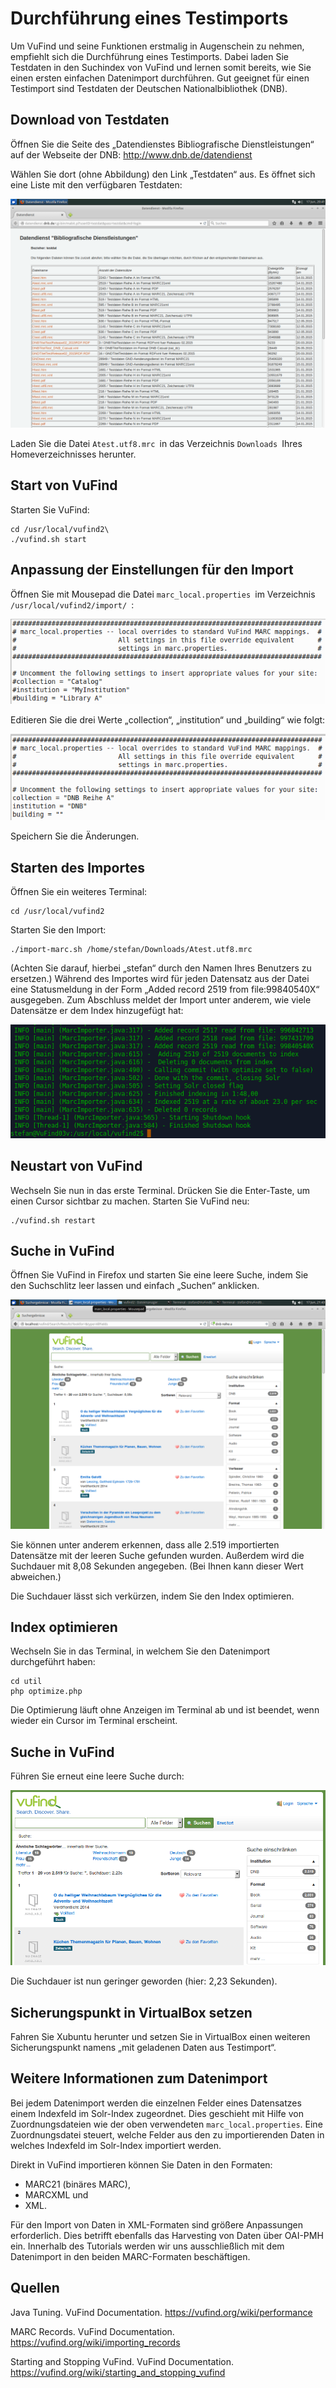 # Durchführung eines Testimports

Um VuFind und seine Funktionen erstmalig in Augenschein zu nehmen, empfiehlt sich die Durchführung eines Testimports. Dabei laden Sie Testdaten in den Suchindex von VuFind und lernen somit bereits, wie Sie einen ersten einfachen Datenimport durchführen. Gut geeignet für einen Testimport sind Testdaten der Deutschen Nationalbibliothek (DNB).

## Download von Testdaten

Öffnen Sie die Seite des „Datendienstes Bibliografische Dienstleistungen“ auf der Webseite der DNB:
<http://www.dnb.de/datendienst>

Wählen Sie dort (ohne Abbildung) den Link „Testdaten“ aus.
Es öffnet sich eine Liste mit den verfügbaren Testdaten:

![](media/04/image1.png)

Laden Sie die Datei ```Atest.utf8.mrc ```in das Verzeichnis ```Downloads ```Ihres Homeverzeichnisses herunter.

## Start von VuFind

Starten Sie VuFind:

```
cd /usr/local/vufind2\
./vufind.sh start
```

## Anpassung der Einstellungen für den Import

Öffnen Sie mit Mousepad die Datei ```marc_local.properties ```im Verzeichnis ```/usr/local/vufind2/import/ ```:

![](media/04/image2.png)

Editieren Sie die drei Werte „collection“, „institution“ und „building“ wie folgt:

![](media/04/image3.png)

Speichern Sie die Änderungen.

## Starten des Importes

Öffnen Sie ein weiteres Terminal:

```
cd /usr/local/vufind2
```

Starten Sie den Import:

```
./import-marc.sh /home/stefan/Downloads/Atest.utf8.mrc
```

(Achten Sie darauf, hierbei „stefan“ durch den Namen Ihres Benutzers zu ersetzen.)
Während des Importes wird für jeden Datensatz aus der Datei eine Statusmeldung in der Form „Added record 2519 from file:99840540X“ ausgegeben. Zum Abschluss meldet der Import unter anderem, wie viele Datensätze er dem Index hinzugefügt hat:

![](media/04/image4.png)

## Neustart von VuFind

Wechseln Sie nun in das erste Terminal. Drücken Sie die Enter-Taste, um einen Cursor sichtbar zu machen. Starten Sie VuFind neu:

```
./vufind.sh restart
```

## Suche in VuFind

Öffnen Sie VuFind in Firefox und starten Sie eine leere Suche, indem Sie den Suchschlitz leer lassen und einfach „Suchen“ anklicken.

![](media/04/image5.png)


Sie können unter anderem erkennen, dass alle 2.519 importierten Datensätze mit der leeren Suche gefunden wurden. Außerdem wird die Suchdauer mit 8,08 Sekunden angegeben. (Bei Ihnen kann dieser Wert abweichen.)

Die Suchdauer lässt sich verkürzen, indem Sie den Index optimieren.

## Index optimieren

Wechseln Sie in das Terminal, in welchem Sie den Datenimport durchgeführt haben:

```
cd util
php optimize.php
```

Die Optimierung läuft ohne Anzeigen im Terminal ab und ist beendet, wenn wieder ein Cursor im Terminal erscheint.

## Suche in VuFind

Führen Sie erneut eine leere Suche durch:

![](media/04/image6.png)

Die Suchdauer ist nun geringer geworden (hier: 2,23 Sekunden).

## Sicherungspunkt in VirtualBox setzen

Fahren Sie Xubuntu herunter und setzen Sie in VirtualBox einen weiteren Sicherungspunkt namens „mit geladenen Daten aus Testimport“.

## Weitere Informationen zum Datenimport

Bei jedem Datenimport werden die einzelnen Felder eines Datensatzes einem Indexfeld im Solr-Index zugeordnet. Dies geschieht mit Hilfe von Zuordnungsdateien wie der oben verwendeten ```marc_local.properties```. Eine Zuordnungsdatei steuert, welche Felder aus den zu importierenden Daten in welches Indexfeld im Solr-Index importiert werden.

Direkt in VuFind importieren können Sie Daten in den Formaten:

* MARC21 (binäres MARC),
* MARCXML und
* XML.

Für den Import von Daten in XML-Formaten sind größere Anpassungen erforderlich. Dies betrifft ebenfalls das Harvesting von Daten über OAI-PMH ein. Innerhalb des Tutorials werden wir uns ausschließlich mit dem Datenimport in den beiden MARC-Formaten beschäftigen.

## Quellen

Java Tuning. VuFind Documentation.
<https://vufind.org/wiki/performance>

MARC Records. VuFind Documentation.
<https://vufind.org/wiki/importing_records>

Starting and Stopping VuFind. VuFind Documentation.
<https://vufind.org/wiki/starting_and_stopping_vufind>